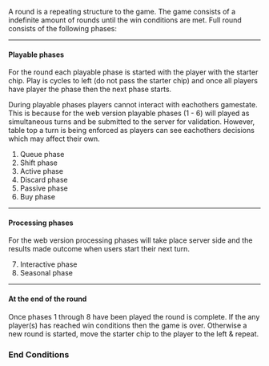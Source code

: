 A round is a repeating structure to the game. The game consists of a indefinite amount of rounds until the win conditions are met. Full round consists of the following phases:

------------------------------
#### Playable phases

For the round each playable phase is started with the player with the starter chip. Play is cycles to left (do not pass the starter chip) and once all players have player the phase then the next phase starts.

During playable phases players cannot interact with eachothers gamestate. This is because for the web version playable phases (1 - 6) will played as simultaneous turns and be submitted to the server for validation. However, table top a turn is being enforced as players can see eachothers decisions which may affect their own. 

1. Queue phase
2. Shift phase
3. Active phase
4. Discard phase
5. Passive phase
6. Buy phase

------------------------------
#### Processing phases

For the web version processing phases will take place server side and the results made outcome when users start their next turn.

7. Interactive phase
8. Seasonal phase

------------------------------

#### At the end of the round

Once phases 1 through 8 have been played the round is complete. If the any player(s) has reached win conditions then the game is over. Otherwise a new round is started, move the starter chip to the player to the left & repeat.

### End Conditions